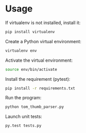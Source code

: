 # Usage

If virtualenv is not installed, install it:
```sh
pip install virtualenv
```

Create a Python virtual environment:
```sh
virtualenv env
```

Activate the virtual environment:
```sh
source env/bin/activate
```

Install the requirement (pytest):
```sh
pip install -r requirements.txt
```

Run the program:
```sh
python tom_thumb_parser.py
```

Launch unit tests:
```
py.test tests.py
```
